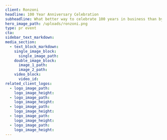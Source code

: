 ```yaml
---
client: Ronzoni
headline: 100 Year Anniversary Celebration
subheadline: What better way to celebrate 100 years in business than by passing out samples at the South Beach Food and Wine Festival next to your giant pasta sand castle at the South ?
hero_image_path: /uploads/ronzoni.png
type: pr event
cta:
sidebar_text_markdown:
media_section:
  - text_block_markdown:
    single_image_block:
      single_image_path:
    double_image_block:
      image_1_path:
      image_2_path:
    video_block:
      video_id:
related_client_logos:
  - logo_image_path:
    logo_image_height:
  - logo_image_path:
    logo_image_height:
  - logo_image_path:
    logo_image_height:
  - logo_image_path:
    logo_image_height:
  - logo_image_path:
    logo_image_height:
---
```

